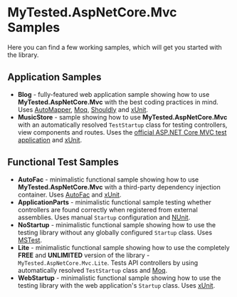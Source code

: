 MyTested.AspNetCore.Mvc Samples
====================================

Here you can find a few working samples, which will get you started with the library.

## Application Samples

 - **Blog** - fully-featured web application sample showing how to use **MyTested.AspNetCore.Mvc** with the best coding practices in mind. Uses [AutoMapper](https://automapper.org), [Moq](https://github.com/moq/moq4), [Shouldly](https://github.com/shouldly/shouldly) and [xUnit](http://xunit.github.io/).
 - **MusicStore** - sample showing how to use **MyTested.AspNetCore.Mvc** with an automatically resolved `TestStartup` class for testing controllers, view components and routes. Uses the [official ASP.NET Core MVC test application](https://github.com/aspnet/AspNetCore/tree/master/src/MusicStore) and [xUnit](http://xunit.github.io/). 

## Functional Test Samples

 - **AutoFac** - minimalistic functional sample showing how to use **MyTested.AspNetCore.Mvc** with a third-party dependency injection container. Uses [AutoFac](https://autofac.org) and [xUnit](http://xunit.github.io/).
 - **ApplicationParts** - minimalistic functional sample testing whether controllers are found correctly when registered from external assemblies. Uses manual `Startup` configuration and [NUnit](https://github.com/nunit/dotnet-test-nunit).
 - **NoStartup** - minimalistic functional sample showing how to use the testing library without any globally configured `Startup` class. Uses [MSTest](https://docs.microsoft.com/en-us/dotnet/core/testing/unit-testing-with-mstest).
 - **Lite** - minimalistic functional sample showing how to use the completely **FREE** and **UNLIMITED** version of the library - `MyTested.AspNetCore.Mvc.Lite`. Tests API controllers by using automatically resolved `TestStartup` class and [Moq](https://github.com/moq/moq4).
 - **WebStartup** - minimalistic functional sample showing how to use the testing library with the web application's `Startup` class. Uses [xUnit](http://xunit.github.io/).
